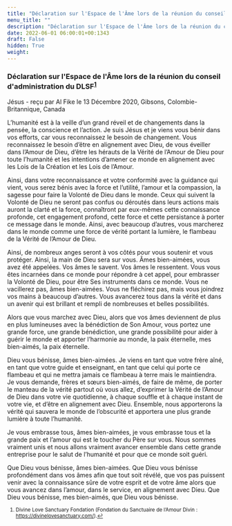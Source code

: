 ```yaml
---
title: "Déclaration sur l'Espace de l'Âme lors de la réunion du conseil d'administration du DLSF"
menu_title: ""
description: "Déclaration sur l'Espace de l'Âme lors de la réunion du conseil d'administration du DLSF"
date: 2022-06-01 06:00:01+00:1343
draft: False
hidden: True
weight:
---
```

### Déclaration sur l'Espace de l'Âme lors de la réunion du conseil d'administration du DLSF<sup id=”a1”>[1](#f1)</sup>

Jésus - reçu par Al Fike le 13 Décembre 2020, Gibsons, Colombie-Britannique, Canada

L’humanité est à la veille d’un grand réveil et de changements dans la pensée, la conscience et l’action. Je suis Jésus et je viens vous bénir dans vos efforts, car vous reconnaissez le besoin de changement. Vous reconnaissez le besoin d’être en alignement avec Dieu, de vous éveiller dans l’Amour de Dieu, d’être les hérauts de la Vérité de l’Amour de Dieu pour toute l’humanité et les intentions d’amener ce monde en alignement avec les Lois de la Création et les Lois de l’Amour.

Ainsi, dans votre reconnaissance et votre conformité avec la guidance qui vient, vous serez bénis avec la force et l’utilité, l’amour et la compassion, la sagesse pour faire la Volonté de Dieu dans le monde. Ceux qui suivent la Volonté de Dieu ne seront pas confus ou déroutés dans leurs actions mais auront la clarté et la force, connaîtront par eux-mêmes cette connaissance profonde, cet engagement profond, cette force et cette persistance à porter ce message dans le monde. Ainsi, avec beaucoup d’autres, vous marcherez dans le monde comme une force de vérité portant la lumière, le flambeau de la Vérité de l’Amour de Dieu.

Ainsi, de nombreux anges seront à vos côtés pour vous soutenir et vous protéger. Ainsi, la main de Dieu sera sur vous. Âmes bien-aimées, vous avez été appelées. Vos âmes le savent. Vos âmes le ressentent. Vous vous êtes incarnées dans ce monde pour répondre à cet appel, pour embrasser la Volonté de Dieu, pour être Ses instruments dans ce monde. Vous ne vacillerez pas, âmes bien-aimées. Vous ne fléchirez pas, mais vous joindrez vos mains à beaucoup d’autres. Vous avancerez tous dans la vérité et dans un avenir qui est brillant et rempli de nombreuses et belles possibilités.

Alors que vous marchez avec Dieu, alors que vos âmes deviennent de plus en plus lumineuses avec la bénédiction de Son Amour, vous portez une grande force, une grande bénédiction, une grande possibilité pour aider à guérir le monde et apporter l’harmonie au monde, la paix éternelle, mes bien-aimés, la paix éternelle.

Dieu vous bénisse, âmes bien-aimées. Je viens en tant que votre frère aîné, en tant que votre guide et enseignant, en tant que celui qui porte ce flambeau et qui ne mettra jamais ce flambeau à terre mais le maintiendra. Je vous demande, frères et sœurs bien-aimés, de faire de même, de porter le manteau de la vérité partout où vous allez, d’exprimer la Vérité de l’Amour de Dieu dans votre vie quotidienne, à chaque souffle et à chaque instant de votre vie, et d’être en alignement avec Dieu. Ensemble, nous apporterons la vérité qui sauvera le monde de l’obscurité et apportera une plus grande lumière à toute l’humanité.

Je vous embrasse tous, âmes bien-aimées, je vous embrasse tous et la grande paix et l’amour qui est le toucher du Père sur vous. Nous sommes vraiment unis et nous allons vraiment avancer ensemble dans cette grande entreprise pour le salut de l’humanité et pour que ce monde soit guéri.

Que Dieu vous bénisse, âmes bien-aimées. Que Dieu vous bénisse profondément dans vos âmes afin que tout soit révélé, que vos pas puissent venir avec la connaissance sûre de votre esprit et de votre âme alors que vous avancez dans l’amour, dans le service, en alignement avec Dieu. Que Dieu vous bénisse, mes bien-aimés, que Dieu vous bénisse.
<small>

1. <large id=”f1”> Divine Love Sanctuary Fondation (Fondation du Sanctuaire de l’Amour Divin : https://divinelovesanctuary.com/).[↩](#a1)

    




